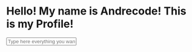 # Hello! My name is Andrecode! This is my Profile!

<input type="text" placeholder="Type here everything you want!">

